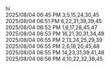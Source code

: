 hi<br>
2025/08/04 06:45 PM         3,5,15,24,30,45<br>
2025/08/04 06:51 PM         6,22,31,38,39,45<br>
2025/08/04 06:52 PM         1,6,17,28,45,47<br>
2025/08/04 06:53 PM         16,21,30,31,34,49<br>
2025/08/04 06:55 PM         2,13,24,25,29,39<br>
2025/08/04 06:55 PM         2,6,18,20,45,48<br>
2025/08/04 06:55 PM         14,23,31,39,41,48<br>
2025/08/04 06:56 PM         4,10,22,32,38,45<br>
